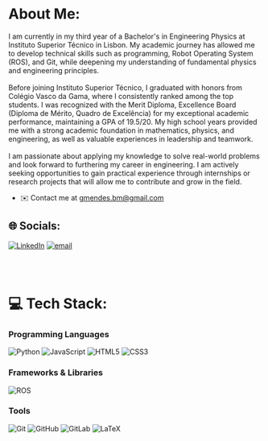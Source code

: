 # About Me:
I am currently in my third year of a Bachelor's in Engineering Physics at Instituto Superior Técnico in Lisbon. My academic journey has allowed me to develop technical skills such as programming, Robot Operating System (ROS), and Git, while deepening my understanding of fundamental physics and engineering principles.<br><br>Before joining Instituto Superior Técnico, I graduated with honors from Colégio Vasco da Gama, where I consistently ranked among the top students. I was recognized with the Merit Diploma, Excellence Board (Diploma de Mérito, Quadro de Excelência) for my exceptional academic performance, maintaining a GPA of 19.5/20. My high school years provided me with a strong academic foundation in mathematics, physics, and engineering, as well as valuable experiences in leadership and teamwork.<br><br>I am passionate about applying my knowledge to solve real-world problems and look forward to furthering my career in engineering. I am actively seeking opportunities to gain practical experience through internships or research projects that will allow me to contribute and grow in the field.

* ✉️  Contact me at [gmendes.bm@gmail.com](mailto:gmendes.bm@gmail.com)

## 🌐 Socials:
[![LinkedIn](https://img.shields.io/badge/LinkedIn-%230077B5.svg?logo=linkedin&logoColor=white)](https://linkedin.com/in/gmendes-bm) [![email](https://img.shields.io/badge/Email-D14836?logo=gmail&logoColor=white)](mailto:gmendes.bm@gmail.com)

<br><br>

# 💻 Tech Stack:
### Programming Languages
![Python](https://img.shields.io/badge/python-3670A0?style=for-the-badge&logo=python&logoColor=ffdd54) ![JavaScript](https://img.shields.io/badge/javascript-%23323330.svg?style=for-the-badge&logo=javascript&logoColor=%23F7DF1E) ![HTML5](https://img.shields.io/badge/html5-%23E34F26.svg?style=for-the-badge&logo=html5&logoColor=white) ![CSS3](https://img.shields.io/badge/css3-%231572B6.svg?style=for-the-badge&logo=css3&logoColor=white)

### Frameworks & Libraries

![ROS](https://img.shields.io/badge/ros-%230A0FF9.svg?style=for-the-badge&logo=ros&logoColor=white)

### Tools
![Git](https://img.shields.io/badge/git-%23F05033.svg?style=for-the-badge&logo=git&logoColor=white) ![GitHub](https://img.shields.io/badge/github-%23121011.svg?style=for-the-badge&logo=github&logoColor=white) ![GitLab](https://img.shields.io/badge/gitlab-%23181717.svg?style=for-the-badge&logo=gitlab&logoColor=white) ![LaTeX](https://img.shields.io/badge/latex-%23008080.svg?style=for-the-badge&logo=latex&logoColor=white)

<!-- Proudly created with GPRM ( https://gprm.itsvg.in ) -->
